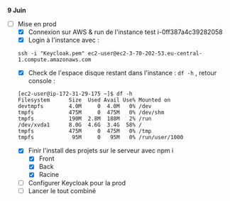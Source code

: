 **9 Juin**
- [ ] Mise en prod
    - [x] Connexion sur AWS & run de l'instance test i-0ff387a4c39282058
    - [x] Login à l'instance avec :
    ```
    ssh -i "Keycloak.pem" ec2-user@ec2-3-70-202-53.eu-central-1.compute.amazonaws.com
    ```
    - [x] Check de l'espace disque restant dans l'instance : ```df -h``` , retour console : 
    ```
    [ec2-user@ip-172-31-29-175 ~]$ df -h
    Filesystem      Size  Used Avail Use% Mounted on
    devtmpfs        4.0M     0  4.0M   0% /dev
    tmpfs           475M     0  475M   0% /dev/shm
    tmpfs           190M  2.8M  188M   2% /run
    /dev/xvda1      8.0G  4.6G  3.4G  58% /
    tmpfs           475M     0  475M   0% /tmp
    tmpfs            95M     0   95M   0% /run/user/1000
    ```
    - [x] Finir l'install des projets sur le serveur avec npm i 
        - [x] Front 
        - [x] Back
        - [x] Racine
    - [ ] Configurer Keycloak pour la prod
    - [ ] Lancer le tout combiné